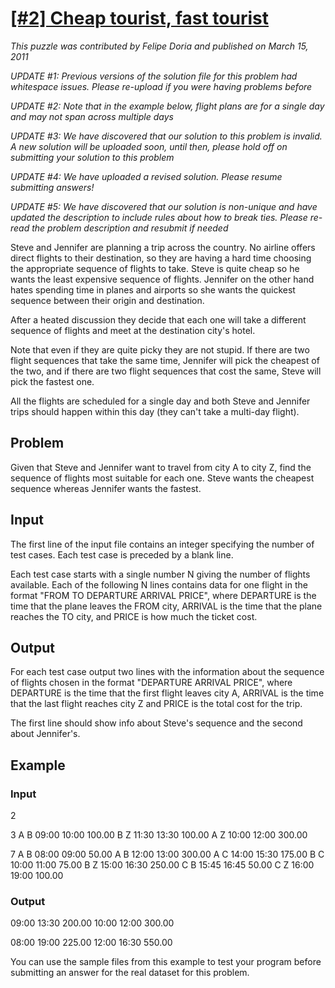 # [[#2] Cheap tourist, fast tourist](http://puzzlenode.com/puzzles/2-cheap-tourist-fast-tourist)

_This puzzle was contributed by Felipe Doria and published on March 15, 2011_

*UPDATE #1: Previous versions of the solution file for this problem had whitespace issues. Please re-upload if you were having problems before*

*UPDATE #2: Note that in the example below, flight plans are for a single day and may not span across multiple days*

*UPDATE #3: We have discovered that our solution to this problem is invalid. A new solution will be uploaded soon, until then, please hold off on submitting your solution to this problem* 

*UPDATE #4: We have uploaded a revised solution. Please resume submitting answers!*

*UPDATE #5: We have discovered that our solution is non-unique and have updated the description to include rules about how to break ties. Please re-read the problem description and resubmit if needed*

Steve and Jennifer are planning a trip across the country. No airline offers direct flights to their destination, so they are having a hard time choosing the appropriate sequence of flights to take. Steve is quite cheap so he wants the least expensive sequence of flights. Jennifer on the other hand hates spending time in planes and airports so she wants the quickest sequence between their origin and destination.

After a heated discussion they decide that each one will take a different sequence of flights and meet at the destination city's hotel.

Note that even if they are quite picky they are not stupid. If there are two flight sequences that take the same time, Jennifer will pick the cheapest of the two, and if there are two flight sequences that cost the same, Steve will pick the fastest one.

All the flights are scheduled for a single day and both Steve and Jennifer trips should happen within this day (they can't take a multi-day flight).

## Problem


Given that Steve and Jennifer want to travel from city A to city Z, find the sequence of flights most suitable for each one. Steve wants the cheapest sequence whereas Jennifer wants the fastest.

## Input

The first line of the input file contains an integer specifying the number of test cases. Each test case is preceded by a blank line.

Each test case starts with a single number N giving the number of flights available. Each of the following N lines contains data for one flight in the format "FROM TO DEPARTURE ARRIVAL PRICE", where DEPARTURE is the time that the plane leaves the FROM city, ARRIVAL is the time that the plane reaches the TO city, and PRICE is how much the ticket cost.

## Output


For each test case output two lines with the information about the sequence of flights chosen in the format "DEPARTURE ARRIVAL PRICE", where DEPARTURE is the time that the first flight leaves city A, ARRIVAL is the time that the last flight reaches city Z and PRICE is the total cost for the trip.

The first line should show info about Steve's sequence and the second about Jennifer's.

## Example

### Input

2

3
A B 09:00 10:00 100.00
B Z 11:30 13:30 100.00
A Z 10:00 12:00 300.00

7
A B 08:00 09:00 50.00
A B 12:00 13:00 300.00
A C 14:00 15:30 175.00
B C 10:00 11:00 75.00
B Z 15:00 16:30 250.00
C B 15:45 16:45 50.00
C Z 16:00 19:00 100.00

### Output

09:00 13:30 200.00
10:00 12:00 300.00

08:00 19:00 225.00
12:00 16:30 550.00

You can use the sample files from this example to test your program before submitting an answer for the real dataset for this problem.
